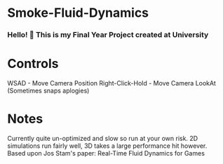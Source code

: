 # Smoke-Fluid-Dynamics

### Hello! 👋  This is my Final Year Project created at University

# Controls
WSAD - Move Camera Position
Right-Click-Hold - Move Camera LookAt (Sometimes snaps aplogies)

# Notes
Currently quite un-optimized and slow so run at your own risk. 2D simulations run fairly well, 3D takes a large performance hit however. <br>
Based upon Jos Stam's paper: Real-Time Fluid Dynamics for Games
